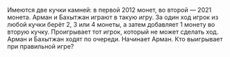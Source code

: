 Имеются две кучки камней: в первой 2012 монет, во второй — 2021 монета. Арман и Бахытжан играют в такую игру. За один ход игрок из любой кучки берёт 2, 3 или 4 монеты, а затем добавляет 1 монету во вторую кучку. Проигрывает тот игрок, который не может сделать ход. Арман и Бахытжан ходят по очереди. Начинает Арман. Кто выигрывает при правильной игре?